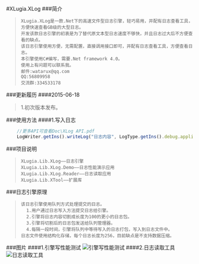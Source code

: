 #XLugia.XLog
###简介

>     XLugia.XLog是一款.Net下的高速文件型日志引擎，轻巧易用，并配有日志查看工具，方便快速查看GB级的大型日志。 	
>     开发该款日志引擎的初衷是为了替代原文本型日志速度不够快，并且日志过大后不方便查看的缺点。
>     该日志引擎使用方便，无需配置，直接调用接口即可，并配有日志查看工具，方便查看日志。
>     本引擎使用C#编写，需要.Net framework 4.0。
>     使用上有问题可以联系我。
>     邮件:watarux@qq.com
>     QQ:56809958    
>     交流群:334533178

###更新履历
####2015-06-18
>1.初次版本发布。

###使用方法
####1.写入日志
```javascript
    //更多API可查看Doc\XLog API.pdf
    LogWriter.getIns().writeLog("日志内容", LogType.getIns().debug.application);
```

###项目说明

>     XLugia.Lib.XLog——日志引擎
>     XLugia.Lib.XLog.Demo——日志性能演示应用
>     XLugia.Lib.XLog.Reader——日志读取应用
>     XLugia.Lib.XTool——扩展库

###日志引擎原理

>     该日志引擎使用队列方式处理提交的日志。
>       1.用户通过日志写入方法提交日志给引擎。
>       2.引擎将日志内容切割成长度为100的更小的日志包。
>       3.引擎将切割后的日志包发送给队列管理器。
>       4.每隔一段时间，引擎将队列中等待写入的日志打包，写入到日志文件中。
>     日志文件使用结构化存储，每个日志长度为256，目前缺点是不支持数据压缩。

###图片
####1.引擎写性能测试
![引擎写性能测试](http://git.oschina.net/uploads/images/2015/0618/221534_f1ed89bd_21807.png "引擎写性能测试")
####2.日志读取工具
![日志读取工具](http://git.oschina.net/uploads/images/2015/0618/221611_a2111c55_21807.png "日志读取工具")